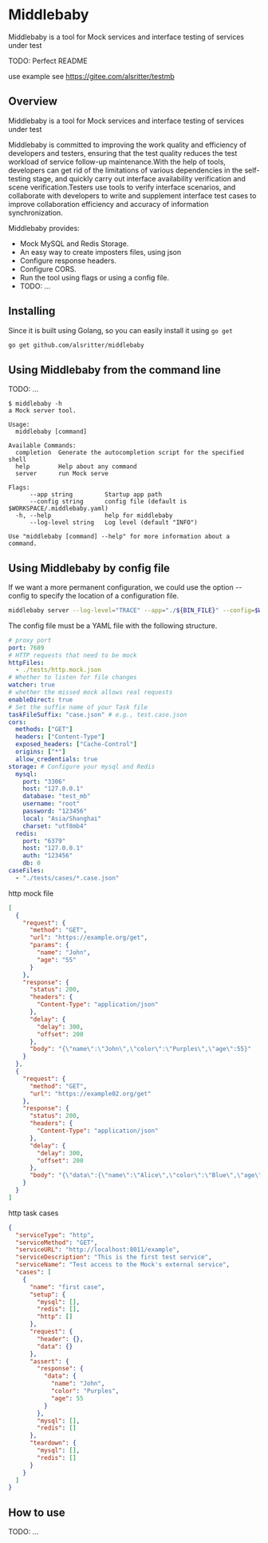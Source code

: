 # Middlebaby

Middlebaby is a tool for Mock services and interface testing of services under test

TODO: Perfect README

use example see https://gitee.com/alsritter/testmb

## Overview
Middlebaby is a tool for Mock services and interface testing of services under test

Middlebaby is committed to improving the work quality and efficiency of developers and testers, ensuring that the test quality reduces the test workload of service follow-up maintenance.With the help of tools, developers can get rid of the limitations of various dependencies in the self-testing stage, and quickly carry out interface availability verification and scene verification.Testers use tools to verify interface scenarios, and collaborate with developers to write and supplement interface test cases to improve collaboration efficiency and accuracy of information synchronization.

Middlebaby provides:
* Mock MySQL and Redis Storage.
* An easy way to create imposters files, using json
* Configure response headers.
* Configure CORS.
* Run the tool using flags or using a config file.
* TODO: ...

## Installing

Since it is built using Golang, so you can easily install it using `go get`

```sh
go get github.com/alsritter/middlebaby
```

## Using Middlebaby from the command line

TODO: ...

```
$ middlebaby -h 
a Mock server tool.

Usage:
  middlebaby [command]

Available Commands:
  completion  Generate the autocompletion script for the specified shell
  help        Help about any command
  server      run Mock serve

Flags:
      --app string         Startup app path
      --config string      config file (default is $WORKSPACE/.middlebaby.yaml)
  -h, --help               help for middlebaby
      --log-level string   Log level (default "INFO")

Use "middlebaby [command] --help" for more information about a command.
```


## Using Middlebaby by config file
If we want a more permanent configuration, we could use the option --config to specify the location of a configuration file.

```sh
middlebaby server --log-level="TRACE" --app="./${BIN_FILE}" --config=$WORKSPACE/.middlebaby.yaml
```

The config file must be a YAML file with the following structure.


```yml
# proxy port
port: 7689 
# HTTP requests that need to be mock
httpFiles:
  - ./tests/http.mock.json
# Whether to listen for file changes
watcher: true
# whether the missed mock allows real requests
enableDirect: true
# Set the suffix name of your Task file
taskFileSuffix: "case.json" # e.g., test.case.json
cors: 
  methods: ["GET"]
  headers: ["Content-Type"]
  exposed_headers: ["Cache-Control"]
  origins: ["*"]
  allow_credentials: true
storage: # Configure your mysql and Redis
  mysql:
    port: "3306"
    host: "127.0.0.1"
    database: "test_mb"
    username: "root"
    password: "123456"
    local: "Asia/Shanghai"
    charset: "utf8mb4"
  redis:
    port: "6379"
    host: "127.0.0.1"
    auth: "123456"
    db: 0
caseFiles:
  - "./tests/cases/*.case.json"
```

http mock file

```json
[
  {
    "request": {
      "method": "GET",
      "url": "https://example.org/get",
      "params": {
        "name": "John",
        "age": "55"
      }
    },
    "response": {
      "status": 200,
      "headers": {
        "Content-Type": "application/json"
      },
      "delay": {
        "delay": 300,
        "offset": 200
      },
      "body": "{\"name\":\"John\",\"color\":\"Purples\",\"age\":55}"
    }
  },
  {
    "request": {
      "method": "GET",
      "url": "https://example02.org/get"
    },
    "response": {
      "status": 200,
      "headers": {
        "Content-Type": "application/json"
      },
      "delay": {
        "delay": 300,
        "offset": 200
      },
      "body": "{\"data\":{\"name\":\"Alice\",\"color\":\"Blue\",\"age\":18}}"
    }
  }
]
```

http task cases

```json
{
  "serviceType": "http",
  "serviceMethod": "GET",
  "serviceURL": "http://localhost:8011/example",
  "serviceDescription": "This is the first test service",
  "serviceName": "Test access to the Mock's external service",
  "cases": [
    {
      "name": "first case",
      "setup": {
        "mysql": [],
        "redis": [],
        "http": []
      },
      "request": {
        "header": {},
        "data": {}
      },
      "assert": {
        "response": {
          "data": {
            "name": "John",
            "color": "Purples",
            "age": 55
          }
        },
        "mysql": [],
        "redis": []
      },
      "teardown": {
        "mysql": [],
        "redis": []
      }
    }
  ]
}
```

## How to use

TODO: ...
